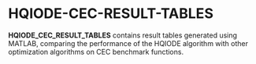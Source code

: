 # HQIODE-CEC-RESULT-TABLES
**HQIODE_CEC_RESULT_TABLES** contains result tables generated using MATLAB, comparing the performance of the HQIODE algorithm with other optimization algorithms on CEC benchmark functions.
